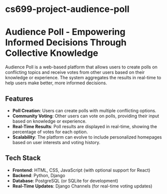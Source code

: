 # cs699-project-audience-poll
# Audience Poll - Empowering Informed Decisions Through Collective Knowledge

Audience Poll is a web-based platform that allows users to create polls on conflicting topics and receive votes from other users based on their knowledge or experience. The system aggregates the results in real-time to help users make better, more informed decisions.

## Features
- **Poll Creation**: Users can create polls with multiple conflicting options.
- **Community Voting**: Other users can vote on polls, providing their input based on knowledge or experience.
- **Real-Time Results**: Poll results are displayed in real-time, showing the percentage of votes for each option.
- **Scalability**: The platform can evolve to include personalized homepages based on user interests and voting history.

## Tech Stack
- **Frontend**: HTML, CSS, JavaScript (with optional support for React)
- **Backend**: Python, Django
- **Database**: PostgreSQL (or SQLite for development)
- **Real-Time Updates**: Django Channels (for real-time voting updates)
